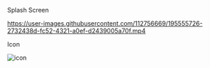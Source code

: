 Splash Screen


https://user-images.githubusercontent.com/112756669/195555726-2732438d-fc52-4321-a0ef-d2439005a70f.mp4


Icon


![icon](https://user-images.githubusercontent.com/112756669/195556339-2c1ef598-6151-4671-8e4e-c7f41e116c26.jpeg)
